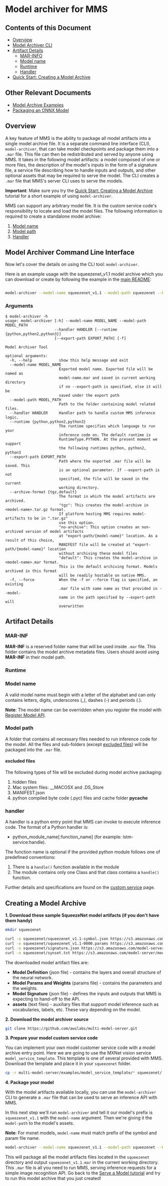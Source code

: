 # Model archiver for MMS

## Contents of this Document
* [Overview](#overview)
* [Model Archiver CLI](#model-archiver-command-line-interface)
* [Artifact Details](#artifact-details)
    * [MAR-INFO](#mar-inf)
    * [Model name](#model-name)
    * [Runtime](#runtime)
    * [Handler](#handler)
* [Quick Start: Creating a Model Archive](#creating-a-model-archive)

## Other Relevant Documents
* [Model Archive Examples](../examples/README.md)
* [Packaging an ONNX Model](docs/convert_from_onnx.md)

## Overview

A key feature of MMS is the ability to package all model artifacts into a single model archive file. It is a separate command line interface (CLI), `model-archiver`, that can take model checkpoints and package them into a `.mar` file. This file can then be redistributed and served by anyone using MMS. It takes in the following model artifacts: a model composed of one or more files, the description of the model's inputs in the form of a signature file, a service file describing how to handle inputs and outputs, and other optional assets that may be required to serve the model. The CLI creates a `.mar` file that MMS's server CLI uses to serve the models.

**Important**: Make sure you try the [Quick Start: Creating a Model Archive](#creating-a-model-archive) tutorial for a short example of using `model-archiver`.

MMS can support any arbitrary model file. It is the custom service code's responsibility to locate and load the model files. The following information is required to create a standalone model archive:
1. [Model name](#model-name)
2. [Model path](#model-path)
3. [Handler](#handler)

## Model Archiver Command Line Interface

Now let's cover the details on using the CLI tool: `model-archiver`.

Here is an example usage with the squeezenet_v1.1 model archive which you can download or create by following the example in the [main README](../README.md):

```bash

model-archiver --model-name squeezenet_v1.1 --model-path squeezenet --handler mxnet_vision_service:handle

```

### Arguments

```
$ model-archiver -h
usage: model-archiver [-h] --model-name MODEL_NAME --model-path MODEL_PATH
                      --handler HANDLER [--runtime {python,python2,python3}]
                      [--export-path EXPORT_PATH] [-f]

Model Archiver Tool

optional arguments:
  -h, --help            show this help message and exit
  --model-name MODEL_NAME
                        Exported model name. Exported file will be named as
                        model-name.mar and saved in current working directory
                        if no --export-path is specified, else it will be
                        saved under the export path
  --model-path MODEL_PATH
                        Path to the folder containing model related files.
  --handler HANDLER     Handler path to handle custom MMS inference logic.
  --runtime {python,python2,python3}
                        The runtime specifies which language to run your
                        inference code on. The default runtime is
                        RuntimeType.PYTHON. At the present moment we support
                        the following runtimes python, python2, python3
  --export-path EXPORT_PATH
                        Path where the exported .mar file will be saved. This
                        is an optional parameter. If --export-path is not
                        specified, the file will be saved in the current
                        working directory.
  --archive-format {tgz,default}
                        The format in which the model artifacts are archived.
                        "tgz": This creates the model-archive in <model-name>.tar.gz format.
                        If platform hosting MMS requires model-artifacts to be in ".tar.gz"
                        use this option.
                        "no-archive": This option creates an non-archived version of model artifacts
                        at "export-path/{model-name}" location. As a result of this choice,
                        MANIFEST file will be created at "export-path/{model-name}" location
                        without archiving these model files
                        "default": This creates the model-archive in <model-name>.mar format.
                        This is the default archiving format. Models archived in this format
                        will be readily hostable on native MMS.
  -f, --force           When the -f or --force flag is specified, an existing
                        .mar file with same name as that provided in --model-
                        name in the path specified by --export-path will
                        overwritten
```

## Artifact Details

### MAR-INF
**MAR-INF** is a reserved folder name that will be used inside `.mar` file. This folder contains the model archive metadata files. Users should avoid using **MAR-INF** in their model path.

### Runtime

### Model name

A valid model name must begin with a letter of the alphabet and can only contains letters, digits, underscores (_), dashes (-) and periods (.).

**Note**: The model name can be overridden when you register the model with [Register Model API](../docs/management_api.md#register-a-model).

### Model path

A folder that contains all necessary files needed to run inference code for the model. All the files and sub-folders (except [excluded files](#excluded-files)) will be packaged into the `.mar` file.

#### excluded files
The following types of file will be excluded during model archive packaging:
1. hidden files
2. Mac system files: __MACOSX and .DS_Store
3. MANIFEST.json
4. python compiled byte code (.pyc) files and cache folder __pycache__

### handler

A handler is a python entry point that MMS can invoke to execute inference code. The format of a Python handler is:
* python_module_name[:function_name] (for example: lstm-service:handle).

The function name is optional if the provided python module follows one of predefined conventions:
1. There is a `handle()` function available in the module
2. The module contains only one Class and that class contains a `handle()` function.

Further details and specifications are found on the [custom service](../docs/custom_service.md) page.


## Creating a Model Archive

**1. Download these sample SqueezeNet model artifacts (if you don't have them handy)**

```bash
mkdir squeezenet

curl -o squeezenet/squeezenet_v1.1-symbol.json https://s3.amazonaws.com/model-server/model_archive_1.0/examples/squeezenet_v1.1/squeezenet_v1.1-symbol.json
curl -o squeezenet/squeezenet_v1.1-0000.params https://s3.amazonaws.com/model-server/model_archive_1.0/examples/squeezenet_v1.1/squeezenet_v1.1-0000.params
curl -o squeezenet/signature.json https://s3.amazonaws.com/model-server/model_archive_1.0/examples/squeezenet_v1.1/signature.json
curl -o squeezenet/synset.txt https://s3.amazonaws.com/model-server/model_archive_1.0/examples/squeezenet_v1.1/synset.txt
```

The downloaded model artifact files are:

* **Model Definition** (json file) - contains the layers and overall structure of the neural network.
* **Model Params and Weights** (params file) - contains the parameters and the weights.
* **Model Signature** (json file) - defines the inputs and outputs that MMS is expecting to hand-off to the API.
* **assets** (text files) - auxiliary files that support model inference such as vocabularies, labels, etc. These vary depending on the model.


**2. Download the model archiver source**
```bash
git clone https://github.com/awslabs/multi-model-server.git
```

**3. Prepare your model custom service code**

You can implement your own model customer service code with a model archive entry point.
Here we are going to use the MXNet vision service `model_service_template`.
This template is one of several provided with MMS.
Download the template and place it in your `squeezenet` folder.

```bash
cp -r multi-model-server/examples/model_service_template/* squeezenet/
```

**4. Package your model**

With the model artifacts available locally, you can use the `model-archiver` CLI to generate a `.mar` file that can be used to serve an inference API with MMS.

In this next step we'll run `model-archiver` and tell it our model's prefix is `squeezenet_v1.1` with the `model-name` argument. Then we're giving it the `model-path` to the model's assets.

**Note**: For mxnet models, `model-name` must match prefix of the symbol and param file name.

```bash
model-archiver --model-name squeezenet_v1.1 --model-path squeezenet --handler mxnet_vision_service:handle
```

This will package all the model artifacts files located in the `squeezenet` directory and output `squeezenet_v1.1.mar` in the current working directory. This `.mar` file is all you need to run MMS, serving inference requests for a simple image recognition API. Go back to the [Serve a Model tutorial](../README.md#serve-a-model) and try to run this model archive that you just created!
